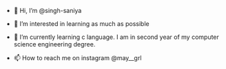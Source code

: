 - 👋 Hi, I’m @singh-saniya
- 👀 I’m interested in learning as much as possible 
- 🌱 I’m currently learning c language. I am in second year of my computer science engineering degree.

- 📫 How to reach me on instagram @may__grl

<!---
singh-saniya/singh-saniya is a ✨ special ✨ repository because its `README.md` (this file) appears on your GitHub profile.
You can click the Preview link to take a look at your changes.
--->

